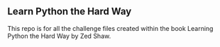 ## Learn Python the Hard Way

This repo is for all the challenge files created within the book Learning Python the Hard Way by Zed Shaw. 
